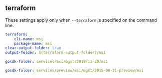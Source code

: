 
## terraform

These settings apply only when `--terraform` is specified on the command line.

``` yaml $(terraform)
terraform:
    cli-name: msi
    package-name: msi
clear-output-folder: true
output-folder: $(terraform-output-folder)/msi
```

``` yaml $(tag) == 'package-2018-11-30' && $(terraform)
gosdk-folder: services/msi/mgmt/2018-11-30/msi
```

``` yaml $(tag) == 'package-2015-08-31-preview' && $(terraform)
gosdk-folder: services/preview/msi/mgmt/2015-08-31-preview/msi
```
